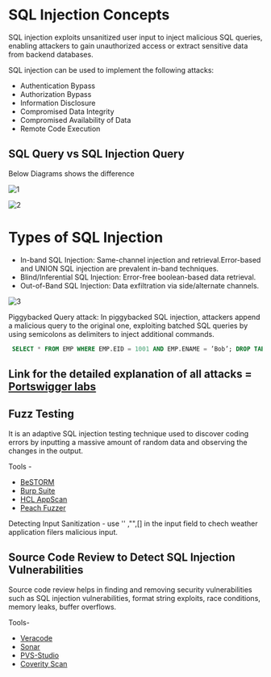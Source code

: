 # SQL Injection Concepts

SQL injection exploits unsanitized user input to inject malicious SQL queries, enabling attackers to gain unauthorized access or extract sensitive data from backend databases.

SQL injection can be used to implement the following attacks:

+ Authentication Bypass
+ Authorization Bypass
+ Information Disclosure
+ Compromised Data Integrity
+ Compromised Availability of Data
+ Remote Code Execution

## SQL Query vs SQL Injection Query

Below Diagrams shows the difference

![1](https://github.com/Kr1shna02/hack-flow/assets/117007783/56a7eccb-ac13-45f9-8405-cd96f87eac36)

![2](https://github.com/Kr1shna02/hack-flow/assets/117007783/093b3c70-1d4c-4140-84c9-2da97347132f)

# Types of SQL Injection

+  In-band SQL Injection:
  Same-channel injection and retrieval.Error-based and UNION SQL injection are prevalent in-band techniques.
+  Blind/Inferential SQL Injection:
  Error-free boolean-based data retrieval.
+  Out-of-Band SQL Injection:
  Data exfiltration via side/alternate channels.

![3](https://github.com/Kr1shna02/hack-flow/assets/117007783/34a992a6-5dc6-423b-be1d-601ed2cfca44)

Piggybacked Query attack: In piggybacked SQL injection, attackers append a malicious query to the original one, exploiting batched SQL queries by using semicolons as delimiters to inject additional commands.
```sql
 SELECT * FROM EMP WHERE EMP.EID = 1001 AND EMP.ENAME = ’Bob’; DROP TABLE DEPT;
```
## Link for the detailed explanation of all attacks = [Portswigger labs](https://portswigger.net/web-security/sql-injection)
## Fuzz Testing 

It is an adaptive SQL injection testing technique used to discover coding errors by inputting a massive amount of random data and observing the changes in the output. 

Tools -
  + [BeSTORM](https://www.beyondsecurity.com)
  + [Burp Suite](https://portswigger.net) 
  + [HCL AppScan](https://www.hcltechsw.com)
  + [Peach Fuzzer](https://sourceforge.net)

Detecting Input Sanitization - use '' ,"",[] in the input field to chech weather application filers malicious input.

## Source Code Review to Detect SQL Injection Vulnerabilities

Source code review helps in finding and removing security vulnerabilities such as SQL injection vulnerabilities, format string exploits, race conditions, memory leaks, buffer overflows.

Tools-
+ [Veracode](https://www.veracode.com)
+ [Sonar](https://sonarsource.com)
+ [PVS-Studio](https://www.viva64.com)
+ [Coverity Scan](https://scan.coverity.com)








